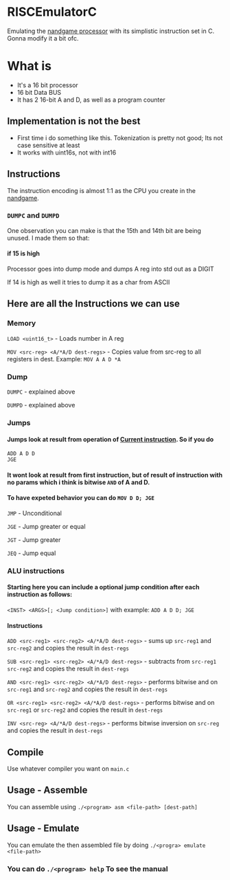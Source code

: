 # RISCEmulatorC
Emulating the [nandgame processor](https://nandgame.com/) with its simplistic instruction set in C.
Gonna modify it a bit ofc.

# What is
- It's a 16 bit processor
- 16 bit Data BUS
- It has 2 16-bit A and D, as well as a program counter

## Implementation is not the best
- First time i do something like this. Tokenization is pretty not good; Its not case sensitive at least
- It works with uint16s, not with int16

## Instructions

The instruction encoding is almost 1:1 as the CPU you create in the [nandgame](https://nandgame.com/).

### ```DUMPC``` and ```DUMPD```

One observation you can make is that the 15th and 14th bit are being unused.
I made them so that:

#### if 15 is high

Processor goes into dump mode and dumps A reg into std out as a DIGIT

If 14 is high as well it tries to dump it as a char from ASCII

## Here are all the Instructions we can use

### Memory

```LOAD <uint16_t>``` - Loads number in A reg

```MOV <src-reg> <A/*A/D dest-regs>``` - Copies value from src-reg to all registers in dest. Example: ```MOV A A D *A```

### Dump

```DUMPC``` - explained above

```DUMPD``` - explained above

### Jumps

#### Jumps look at result from operation of <u>Current instruction</u>. So if you do 
```
ADD A D D
JGE
```
#### It wont look at result from first instruction, but of result of instruction with no params which i think is bitwise ```AND``` of A and D.

#### To have expeted behavior you can do ```MOV D D; JGE```

```JMP``` - Unconditional

```JGE``` - Jump greater or equal

```JGT``` - Jump greater

```JEQ``` - Jump equal

### ALU instructions

#### Starting here you can include a optional jump condition after each instruction as follows:

```<INST> <ARGS>[; <Jump condition>]``` with example: ```ADD A D D; JGE```

#### Instructions

```ADD <src-reg1> <src-reg2> <A/*A/D dest-regs>``` - sums up ```src-reg1``` and ```src-reg2``` and copies the result in ```dest-regs```

```SUB <src-reg1> <src-reg2> <A/*A/D dest-regs>``` - subtracts from ```src-reg1``` ```src-reg2``` and copies the result in ```dest-regs```

```AND <src-reg1> <src-reg2> <A/*A/D dest-regs>``` - performs bitwise and on ```src-reg1``` and ```src-reg2``` and copies the result in ```dest-regs```

```OR <src-reg1> <src-reg2> <A/*A/D dest-regs>``` - performs bitwise and on ```src-reg1``` or ```src-reg2``` and copies the result in ```dest-regs```

```INV <src-reg> <A/*A/D dest-regs>``` - performs bitwise inversion on ```src-reg``` and copies the result in ```dest-regs```

## Compile

Use whatever compiler you want on ```main.c```

## Usage - Assemble

You can assemble using ```./<program> asm <file-path> [dest-path]```

## Usage - Emulate

You can emulate the then assembled file by doing ```./<progra> emulate <file-path>```

### You can do ```./<program> help``` To see the manual







